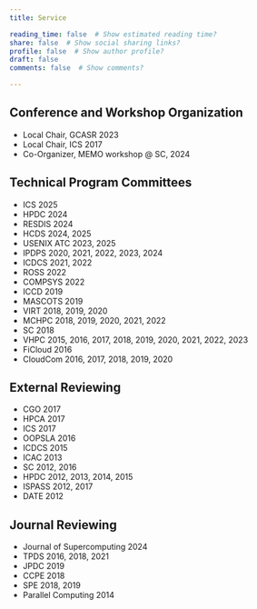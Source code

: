 ```yaml
---
title: Service

reading_time: false  # Show estimated reading time?
share: false  # Show social sharing links?
profile: false  # Show author profile?
draft: false
comments: false  # Show comments?

---
```


## Conference and Workshop Organization
- Local Chair, GCASR 2023
- Local Chair, ICS 2017
- Co-Organizer, MEMO workshop @ SC, 2024

## Technical Program Committees
- ICS 2025
- HPDC 2024
- RESDIS 2024
- HCDS 2024, 2025
- USENIX ATC 2023, 2025
- IPDPS 2020, 2021, 2022, 2023, 2024
- ICDCS 2021, 2022
- ROSS 2022
- COMPSYS 2022
- ICCD 2019
- MASCOTS 2019
- VIRT 2018, 2019, 2020
- MCHPC 2018, 2019, 2020, 2021, 2022
- SC 2018
- VHPC 2015, 2016, 2017, 2018, 2019, 2020, 2021, 2022, 2023
- FiCloud 2016
- CloudCom 2016, 2017, 2018, 2019, 2020

## External Reviewing
- CGO 2017
- HPCA 2017
- ICS 2017
- OOPSLA 2016
- ICDCS 2015
- ICAC 2013
- SC 2012, 2016
- HPDC 2012, 2013, 2014, 2015
- ISPASS 2012, 2017
- DATE 2012

## Journal Reviewing
- Journal of Supercomputing 2024
- TPDS 2016, 2018, 2021
- JPDC 2019
- CCPE 2018
- SPE 2018, 2019
- Parallel Computing 2014
